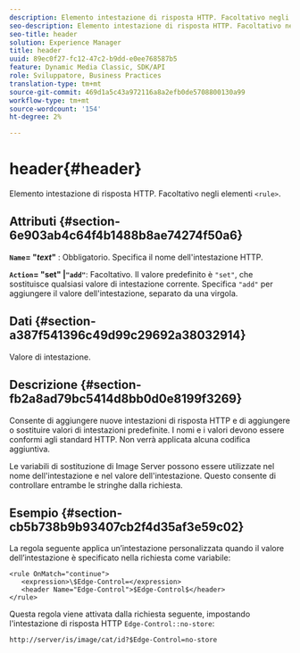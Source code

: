 ```yaml
---
description: Elemento intestazione di risposta HTTP. Facoltativo negli elementi <rule> .
seo-description: Elemento intestazione di risposta HTTP. Facoltativo negli elementi <rule> .
seo-title: header
solution: Experience Manager
title: header
uuid: 89ec0f27-fc12-47c2-b9dd-e0ee768587b5
feature: Dynamic Media Classic, SDK/API
role: Sviluppatore, Business Practices
translation-type: tm+mt
source-git-commit: 469d1a5c43a972116a8a2efb0de5708800130a99
workflow-type: tm+mt
source-wordcount: '154'
ht-degree: 2%

---
```



# header{#header}

Elemento intestazione di risposta HTTP. Facoltativo negli elementi `<rule>`.

## Attributi {#section-6e903ab4c64f4b1488b8ae74274f50a6}

**`Name`= &quot;*text*&quot;** : Obbligatorio. Specifica il nome dell&#39;intestazione HTTP.

**`Action`= &quot;set&quot; |`"add"`**: Facoltativo. Il valore predefinito è `"set"`, che sostituisce qualsiasi valore di intestazione corrente. Specifica `"add"` per aggiungere il valore dell&#39;intestazione, separato da una virgola.

## Dati {#section-a387f541396c49d99c29692a38032914}

Valore di intestazione.

## Descrizione {#section-fb2a8ad79bc5414d8bb0d0e8199f3269}

Consente di aggiungere nuove intestazioni di risposta HTTP e di aggiungere o sostituire valori di intestazioni predefinite. I nomi e i valori devono essere conformi agli standard HTTP. Non verrà applicata alcuna codifica aggiuntiva.

Le variabili di sostituzione di Image Server possono essere utilizzate nel nome dell&#39;intestazione e nel valore dell&#39;intestazione. Questo consente di controllare entrambe le stringhe dalla richiesta.

## Esempio {#section-cb5b738b9b93407cb2f4d35af3e59c02}

La regola seguente applica un’intestazione personalizzata quando il valore dell’intestazione è specificato nella richiesta come variabile:

```
<rule OnMatch="continue">
   <expression>\$Edge-Control=</expression>
   <header Name="Edge-Control">$Edge-Control$</header>
</rule>
```

Questa regola viene attivata dalla richiesta seguente, impostando l&#39;intestazione di risposta HTTP `Edge-Control::no-store`:

`http://server/is/image/cat/id?$Edge-Control=no-store`
